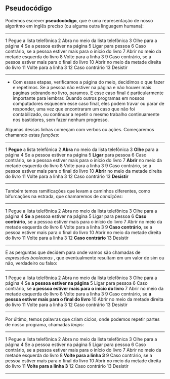 ## **Pseudocódigo**

Podemos escrever **pseudocódigo**, que é uma representação de nosso algoritmo em inglês preciso (ou alguma outra linguagem humana):

---------------------------------------------------------------------------------------------------------------------------

1 Pegue a lista telefônica
2 Abra no meio da lista telefônica
3 Olhe para a página
4 Se a pessoa estiver na página
5  Ligar para pessoa
6 Caso contrário, se a pessoa estiver mais para o início do livro
7  Abrir no meio da metade esquerda do livro
8  Volte para a linha 3
9 Caso contrário, se a pessoa estiver mais para o final do livro
10  Abrir no meio da metade direita do livro
11  Volte para a linha 3
12 Caso contrário
13  Desistir

---------------------------------------------------------------------------------------------------------------------------

- Com essas etapas, verificamos a página do meio, decidimos o que fazer e repetimos. Se a pessoa não estiver na página e não houver mais páginas sobrando no livro, paramos. E esse caso final é particularmente importante para lembrar. Quando outros programas em nossos computadores esquecem esse caso final, eles podem travar ou parar de responder, uma vez que encontraram um caso que não foi contabilizado, ou continuar a repetir o mesmo trabalho continuamente nos bastidores, sem fazer nenhum progresso.

Algumas dessas linhas começam com verbos ou ações. Começaremos chamando estas *funções*:

----------------------------------------------------------------------------------------------------------------------

1 **Pegue** a lista telefônica
2 **Abra** no meio da lista telefônica
3 **Olhe** para a página
4 Se a pessoa estiver na página
5  **Ligar** para pessoa
6 Caso contrário, se a pessoa estiver mais para o início do livro
7  **Abrir** no meio da metade esquerda do livro
8  Volte para a linha 3
9 Caso contrário, se a pessoa estiver mais para o final do livro
10  **Abrir** no meio da metade direita do livro
11  Volte para a linha 3
12 Caso contrário
13  **Desistir**

---------------------------------------------------------------------------------------------------------------------------

Também temos ramificações que levam a caminhos diferentes, como bifurcações na estrada, que chamaremos de *condições*:

---------------------------------------------------------------------------------------------------------------------------

1 Pegue a lista telefônica
2 Abra no meio da lista telefônica
3 Olhe para a página
4 **Se** a pessoa estiver na página
5  Ligar para pessoa
6 **Caso contrário**, se a pessoa estiver mais para o início do livro
7  Abrir no meio da metade esquerda do livro
8  Volte para a linha 3
9 **Caso contrário**, se a pessoa estiver mais para o final do livro
10  Abrir no meio da metade direita do livro
11  Volte para a linha 3
12 **Caso contrário**
13  Desistir

---------------------------------------------------------------------------------------------------------------------------

E as perguntas que decidem para onde vamos são chamadas de *expressões booleanas* , que eventualmente resultam em um valor de sim ou não, verdadeiro ou falso:

---------------------------------------------------------------------------------------------------------------------------

1 Pegue a lista telefônica
2 Abra no meio da lista telefônica
3 Olhe para a página
4 Se **a pessoa estiver na página**
5  Ligar para pessoa
6 Caso contrário, se **a pessoa estiver mais para o início do livro**
7  Abrir no meio da metade esquerda do livro
8  Volte para a linha 3
9 Caso contrário, se **a pessoa estiver mais para o final do livro**
10  Abrir no meio da metade direita do livro
11  Volte para a linha 3
12 Caso contrário
13  Desistir

---------------------------------------------------------------------------------------------------------------------------

Por último, temos palavras que criam ciclos, onde podemos repetir partes de nosso programa, chamadas *loops*:

---------------------------------------------------------------------------------------------------------------------------

1 Pegue a lista telefônica
2 Abra no meio da lista telefônica
3 Olhe para a página
4 Se a pessoa estiver na página
5  Ligar para pessoa
6 Caso contrário, se a pessoa estiver mais para o início do livro
7  Abrir no meio da metade esquerda do livro
8  **Volte para a linha 3**
9 Caso contrário, se a pessoa estiver mais para o final do livro
10  Abrir no meio da metade direita do livro
11  **Volte para a linha 3**
12 Caso contrário
13  Desistir

---------------------------------------------------------------------------------------------------------------------------
